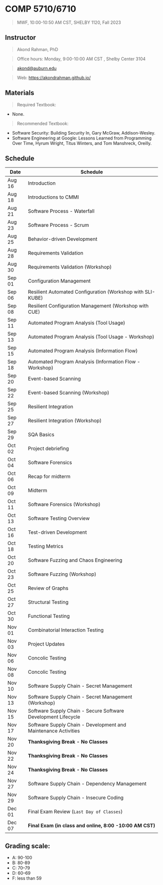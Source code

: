 # COMP 5710/6710 
> MWF, 10:00-10:50 AM CST, SHELBY 1120, Fall 2023 

## Instructor 

> Akond Rahman, PhD 

> Office hours: Monday, 9:00-10:00 AM CST , Shelby Center 3104 

> akond@auburn.edu 

> Web: https://akondrahman.github.io/ 




## Materials 

> Required Textbook: 
- None. 

> Recommended Textbook:  
- Software Security: Building Security In, Gary McGraw, Addison-Wesley.    
- Software Engineering at Google: Lessons Learned from Programming Over Time, Hyrum Wright, Titus Winters, and Tom Manshreck, Oreilly.    



## Schedule 


| Date    |  Schedule                                                     |
|---------|---------------------------------------------------------------|
| Aug 16  | Introduction                                                  |
| Aug 18  | Introductions to CMMI                                         |
| Aug 21  | Software Process - Waterfall                                  |
| Aug 23  | Software Process - Scrum                                      |
| Aug 25  | Behavior-driven Development                                   |
| Aug 28  | Requirements Validation                                       |
| Aug 30  | Requirements Validation (Workshop)                            |
| Sep 01  | Configuration Management                                      |
| Sep 06  | Resilient Automated Configuration (Workshop with SLI-KUBE)    |
| Sep 08  | Resilient Configuration Management (Workshop with CUE)        |
| Sep 11  | Automated Program Analysis (Tool Usage)                       |
| Sep 13  | Automated Program Analysis (Tool Usage - Workshop)            |
| Sep 15  | Automated Program Analysis (Information Flow)                 |
| Sep 18  | Automated Program Analysis (Information Flow - Workshop)      |
| Sep 20  | Event-based Scanning                                          |
| Sep 22  | Event-based Scanning (Workshop)                               |
| Sep 25  | Resilient Integration                                         |
| Sep 27  | Resilient Integration    (Workshop)                           |
| Sep 29  | SQA Basics                                                    |  
| Oct 02  | Project debriefing                                            |                                             
| Oct 04  | Software Forensics                                            |                 
| Oct 06  | Recap for midterm                                             |
| Oct 09  | Midterm                                                       |
| Oct 11  | Software Forensics (Workshop)                                 |
| Oct 13  | Software Testing Overview                                     |
| Oct 16  | Test-driven Development                                       |
| Oct 18  | Testing Metrics                                               |
| Oct 20  | Software Fuzzing and Chaos Engineering                        |
| Oct 23  | Software Fuzzing (Workshop)                                   |     
| Oct 25  | Review of Graphs                                              |
| Oct 27  | Structural Testing                                            |
| Oct 30  | Functional Testing                                            |
| Nov 01  | Combinatorial Interaction Testing                             |
| Nov 03  | Project Updates                                               |
| Nov 06  | Concolic Testing                                              |
| Nov 08  | Concolic Testing                                              |
| Nov 10  | Software Supply Chain - Secret Management                     |
| Nov 13  | Software Supply Chain - Secret Management   (Workshop)        |
| Nov 15  | Software Supply Chain - Secure Software Development Lifecycle |
| Nov 17  | Software Supply Chain - Development and Maintenance Activities|
| Nov 20  | **Thanksgiving Break - No Classes**                           |
| Nov 22  | **Thanksgiving Break - No Classes**                           |
| Nov 24  | **Thanksgiving Break - No Classes**                           |
| Nov 27  | Software Supply Chain - Dependency Management                 |
| Nov 29  | Software Supply Chain - Insecure Coding                       |
| Dec 01  | Final Exam Review (`Last Day of Classes`)                     |
| Dec 07  | **Final Exam (in class and online, 8:00 -10:00 AM CST)**      |

 


## Grading scale: 
  - A: 90-100 
  - B: 80-89 
  - C: 70–79 
  - D: 60–69
  - F: less than 59



